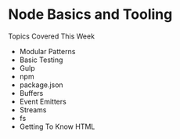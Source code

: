 # Node Basics and Tooling

Topics Covered This Week
  * Modular Patterns
  * Basic Testing
  * Gulp
  * npm
  * package.json
  * Buffers
  * Event Emitters
  * Streams
  * fs
  * Getting To Know HTML
